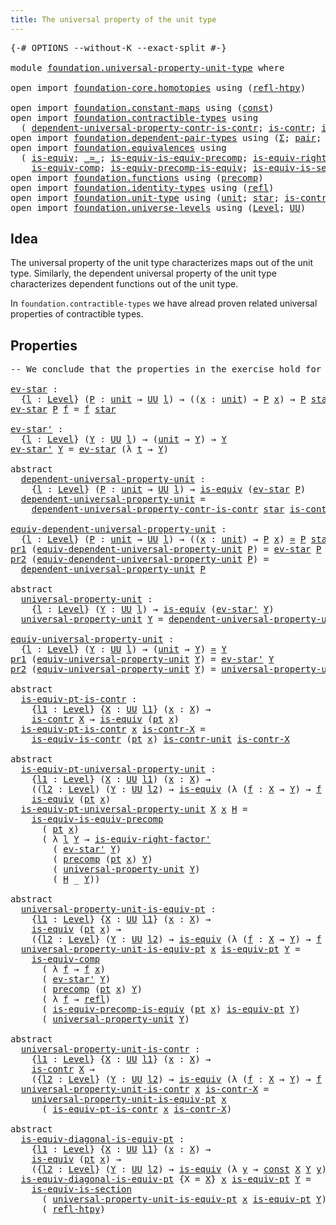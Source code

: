 ```yaml
---
title: The universal property of the unit type
---
```


<pre class="Agda"><a id="65" class="Symbol">{-#</a> <a id="69" class="Keyword">OPTIONS</a> <a id="77" class="Pragma">--without-K</a> <a id="89" class="Pragma">--exact-split</a> <a id="103" class="Symbol">#-}</a>

<a id="108" class="Keyword">module</a> <a id="115" href="foundation.universal-property-unit-type.html" class="Module">foundation.universal-property-unit-type</a> <a id="155" class="Keyword">where</a>

<a id="162" class="Keyword">open</a> <a id="167" class="Keyword">import</a> <a id="174" href="foundation-core.homotopies.html" class="Module">foundation-core.homotopies</a> <a id="201" class="Keyword">using</a> <a id="207" class="Symbol">(</a><a id="208" href="foundation-core.homotopies.html#1368" class="Function">refl-htpy</a><a id="217" class="Symbol">)</a>

<a id="220" class="Keyword">open</a> <a id="225" class="Keyword">import</a> <a id="232" href="foundation.constant-maps.html" class="Module">foundation.constant-maps</a> <a id="257" class="Keyword">using</a> <a id="263" class="Symbol">(</a><a id="264" href="foundation-core.constant-maps.html#216" class="Function">const</a><a id="269" class="Symbol">)</a>
<a id="271" class="Keyword">open</a> <a id="276" class="Keyword">import</a> <a id="283" href="foundation.contractible-types.html" class="Module">foundation.contractible-types</a> <a id="313" class="Keyword">using</a>
  <a id="321" class="Symbol">(</a> <a id="323" href="foundation.contractible-types.html#6129" class="Function">dependent-universal-property-contr-is-contr</a><a id="366" class="Symbol">;</a> <a id="368" href="foundation-core.contractible-types.html#1006" class="Function">is-contr</a><a id="376" class="Symbol">;</a> <a id="378" href="foundation-core.contractible-types.html#4047" class="Function">is-equiv-is-contr</a><a id="395" class="Symbol">)</a>
<a id="397" class="Keyword">open</a> <a id="402" class="Keyword">import</a> <a id="409" href="foundation.dependent-pair-types.html" class="Module">foundation.dependent-pair-types</a> <a id="441" class="Keyword">using</a> <a id="447" class="Symbol">(</a><a id="448" href="foundation-core.dependent-pair-types.html#515" class="Record">Σ</a><a id="449" class="Symbol">;</a> <a id="451" href="foundation-core.dependent-pair-types.html#588" class="InductiveConstructor">pair</a><a id="455" class="Symbol">;</a> <a id="457" href="foundation-core.dependent-pair-types.html#605" class="Field">pr1</a><a id="460" class="Symbol">;</a> <a id="462" href="foundation-core.dependent-pair-types.html#617" class="Field">pr2</a><a id="465" class="Symbol">)</a>
<a id="467" class="Keyword">open</a> <a id="472" class="Keyword">import</a> <a id="479" href="foundation.equivalences.html" class="Module">foundation.equivalences</a> <a id="503" class="Keyword">using</a>
  <a id="511" class="Symbol">(</a> <a id="513" href="foundation-core.equivalences.html#1556" class="Function">is-equiv</a><a id="521" class="Symbol">;</a> <a id="523" href="foundation-core.equivalences.html#1621" class="Function Operator">_≃_</a><a id="526" class="Symbol">;</a> <a id="528" href="foundation.equivalences.html#8663" class="Function">is-equiv-is-equiv-precomp</a><a id="553" class="Symbol">;</a> <a id="555" href="foundation-core.equivalences.html#9648" class="Function">is-equiv-right-factor&#39;</a><a id="577" class="Symbol">;</a>
    <a id="583" href="foundation-core.equivalences.html#7197" class="Function">is-equiv-comp</a><a id="596" class="Symbol">;</a> <a id="598" href="foundation.equivalences.html#6961" class="Function">is-equiv-precomp-is-equiv</a><a id="623" class="Symbol">;</a> <a id="625" href="foundation-core.equivalences.html#11915" class="Function">is-equiv-is-section</a><a id="644" class="Symbol">)</a>
<a id="646" class="Keyword">open</a> <a id="651" class="Keyword">import</a> <a id="658" href="foundation.functions.html" class="Module">foundation.functions</a> <a id="679" class="Keyword">using</a> <a id="685" class="Symbol">(</a><a id="686" href="foundation-core.functions.html#938" class="Function">precomp</a><a id="693" class="Symbol">)</a>
<a id="695" class="Keyword">open</a> <a id="700" class="Keyword">import</a> <a id="707" href="foundation.identity-types.html" class="Module">foundation.identity-types</a> <a id="733" class="Keyword">using</a> <a id="739" class="Symbol">(</a><a id="740" href="foundation-core.identity-types.html#1820" class="InductiveConstructor">refl</a><a id="744" class="Symbol">)</a>
<a id="746" class="Keyword">open</a> <a id="751" class="Keyword">import</a> <a id="758" href="foundation.unit-type.html" class="Module">foundation.unit-type</a> <a id="779" class="Keyword">using</a> <a id="785" class="Symbol">(</a><a id="786" href="foundation.unit-type.html#1084" class="Datatype">unit</a><a id="790" class="Symbol">;</a> <a id="792" href="foundation.unit-type.html#1108" class="InductiveConstructor">star</a><a id="796" class="Symbol">;</a> <a id="798" href="foundation.unit-type.html#2024" class="Function">is-contr-unit</a><a id="811" class="Symbol">;</a> <a id="813" href="foundation.unit-type.html#1598" class="Function">pt</a><a id="815" class="Symbol">)</a>
<a id="817" class="Keyword">open</a> <a id="822" class="Keyword">import</a> <a id="829" href="foundation.universe-levels.html" class="Module">foundation.universe-levels</a> <a id="856" class="Keyword">using</a> <a id="862" class="Symbol">(</a><a id="863" href="Agda.Primitive.html#597" class="Postulate">Level</a><a id="868" class="Symbol">;</a> <a id="870" href="foundation-core.universe-levels.html#235" class="Primitive">UU</a><a id="872" class="Symbol">)</a>
</pre>
## Idea

The universal property of the unit type characterizes maps out of the unit type. Similarly, the dependent universal property of the unit type characterizes dependent functions out of the unit type.

In `foundation.contractible-types` we have alread proven related universal properties of contractible types.

## Properties

<pre class="Agda"><a id="1220" class="Comment">-- We conclude that the properties in the exercise hold for the unit type</a>

<a id="ev-star"></a><a id="1295" href="foundation.universal-property-unit-type.html#1295" class="Function">ev-star</a> <a id="1303" class="Symbol">:</a>
  <a id="1307" class="Symbol">{</a><a id="1308" href="foundation.universal-property-unit-type.html#1308" class="Bound">l</a> <a id="1310" class="Symbol">:</a> <a id="1312" href="Agda.Primitive.html#597" class="Postulate">Level</a><a id="1317" class="Symbol">}</a> <a id="1319" class="Symbol">(</a><a id="1320" href="foundation.universal-property-unit-type.html#1320" class="Bound">P</a> <a id="1322" class="Symbol">:</a> <a id="1324" href="foundation.unit-type.html#1084" class="Datatype">unit</a> <a id="1329" class="Symbol">→</a> <a id="1331" href="foundation-core.universe-levels.html#235" class="Primitive">UU</a> <a id="1334" href="foundation.universal-property-unit-type.html#1308" class="Bound">l</a><a id="1335" class="Symbol">)</a> <a id="1337" class="Symbol">→</a> <a id="1339" class="Symbol">((</a><a id="1341" href="foundation.universal-property-unit-type.html#1341" class="Bound">x</a> <a id="1343" class="Symbol">:</a> <a id="1345" href="foundation.unit-type.html#1084" class="Datatype">unit</a><a id="1349" class="Symbol">)</a> <a id="1351" class="Symbol">→</a> <a id="1353" href="foundation.universal-property-unit-type.html#1320" class="Bound">P</a> <a id="1355" href="foundation.universal-property-unit-type.html#1341" class="Bound">x</a><a id="1356" class="Symbol">)</a> <a id="1358" class="Symbol">→</a> <a id="1360" href="foundation.universal-property-unit-type.html#1320" class="Bound">P</a> <a id="1362" href="foundation.unit-type.html#1108" class="InductiveConstructor">star</a>
<a id="1367" href="foundation.universal-property-unit-type.html#1295" class="Function">ev-star</a> <a id="1375" href="foundation.universal-property-unit-type.html#1375" class="Bound">P</a> <a id="1377" href="foundation.universal-property-unit-type.html#1377" class="Bound">f</a> <a id="1379" class="Symbol">=</a> <a id="1381" href="foundation.universal-property-unit-type.html#1377" class="Bound">f</a> <a id="1383" href="foundation.unit-type.html#1108" class="InductiveConstructor">star</a>

<a id="ev-star&#39;"></a><a id="1389" href="foundation.universal-property-unit-type.html#1389" class="Function">ev-star&#39;</a> <a id="1398" class="Symbol">:</a>
  <a id="1402" class="Symbol">{</a><a id="1403" href="foundation.universal-property-unit-type.html#1403" class="Bound">l</a> <a id="1405" class="Symbol">:</a> <a id="1407" href="Agda.Primitive.html#597" class="Postulate">Level</a><a id="1412" class="Symbol">}</a> <a id="1414" class="Symbol">(</a><a id="1415" href="foundation.universal-property-unit-type.html#1415" class="Bound">Y</a> <a id="1417" class="Symbol">:</a> <a id="1419" href="foundation-core.universe-levels.html#235" class="Primitive">UU</a> <a id="1422" href="foundation.universal-property-unit-type.html#1403" class="Bound">l</a><a id="1423" class="Symbol">)</a> <a id="1425" class="Symbol">→</a> <a id="1427" class="Symbol">(</a><a id="1428" href="foundation.unit-type.html#1084" class="Datatype">unit</a> <a id="1433" class="Symbol">→</a> <a id="1435" href="foundation.universal-property-unit-type.html#1415" class="Bound">Y</a><a id="1436" class="Symbol">)</a> <a id="1438" class="Symbol">→</a> <a id="1440" href="foundation.universal-property-unit-type.html#1415" class="Bound">Y</a>
<a id="1442" href="foundation.universal-property-unit-type.html#1389" class="Function">ev-star&#39;</a> <a id="1451" href="foundation.universal-property-unit-type.html#1451" class="Bound">Y</a> <a id="1453" class="Symbol">=</a> <a id="1455" href="foundation.universal-property-unit-type.html#1295" class="Function">ev-star</a> <a id="1463" class="Symbol">(λ</a> <a id="1466" href="foundation.universal-property-unit-type.html#1466" class="Bound">t</a> <a id="1468" class="Symbol">→</a> <a id="1470" href="foundation.universal-property-unit-type.html#1451" class="Bound">Y</a><a id="1471" class="Symbol">)</a>

<a id="1474" class="Keyword">abstract</a>
  <a id="dependent-universal-property-unit"></a><a id="1485" href="foundation.universal-property-unit-type.html#1485" class="Function">dependent-universal-property-unit</a> <a id="1519" class="Symbol">:</a>
    <a id="1525" class="Symbol">{</a><a id="1526" href="foundation.universal-property-unit-type.html#1526" class="Bound">l</a> <a id="1528" class="Symbol">:</a> <a id="1530" href="Agda.Primitive.html#597" class="Postulate">Level</a><a id="1535" class="Symbol">}</a> <a id="1537" class="Symbol">(</a><a id="1538" href="foundation.universal-property-unit-type.html#1538" class="Bound">P</a> <a id="1540" class="Symbol">:</a> <a id="1542" href="foundation.unit-type.html#1084" class="Datatype">unit</a> <a id="1547" class="Symbol">→</a> <a id="1549" href="foundation-core.universe-levels.html#235" class="Primitive">UU</a> <a id="1552" href="foundation.universal-property-unit-type.html#1526" class="Bound">l</a><a id="1553" class="Symbol">)</a> <a id="1555" class="Symbol">→</a> <a id="1557" href="foundation-core.equivalences.html#1556" class="Function">is-equiv</a> <a id="1566" class="Symbol">(</a><a id="1567" href="foundation.universal-property-unit-type.html#1295" class="Function">ev-star</a> <a id="1575" href="foundation.universal-property-unit-type.html#1538" class="Bound">P</a><a id="1576" class="Symbol">)</a>
  <a id="1580" href="foundation.universal-property-unit-type.html#1485" class="Function">dependent-universal-property-unit</a> <a id="1614" class="Symbol">=</a>
    <a id="1620" href="foundation.contractible-types.html#6129" class="Function">dependent-universal-property-contr-is-contr</a> <a id="1664" href="foundation.unit-type.html#1108" class="InductiveConstructor">star</a> <a id="1669" href="foundation.unit-type.html#2024" class="Function">is-contr-unit</a>

<a id="equiv-dependent-universal-property-unit"></a><a id="1684" href="foundation.universal-property-unit-type.html#1684" class="Function">equiv-dependent-universal-property-unit</a> <a id="1724" class="Symbol">:</a>
  <a id="1728" class="Symbol">{</a><a id="1729" href="foundation.universal-property-unit-type.html#1729" class="Bound">l</a> <a id="1731" class="Symbol">:</a> <a id="1733" href="Agda.Primitive.html#597" class="Postulate">Level</a><a id="1738" class="Symbol">}</a> <a id="1740" class="Symbol">(</a><a id="1741" href="foundation.universal-property-unit-type.html#1741" class="Bound">P</a> <a id="1743" class="Symbol">:</a> <a id="1745" href="foundation.unit-type.html#1084" class="Datatype">unit</a> <a id="1750" class="Symbol">→</a> <a id="1752" href="foundation-core.universe-levels.html#235" class="Primitive">UU</a> <a id="1755" href="foundation.universal-property-unit-type.html#1729" class="Bound">l</a><a id="1756" class="Symbol">)</a> <a id="1758" class="Symbol">→</a> <a id="1760" class="Symbol">((</a><a id="1762" href="foundation.universal-property-unit-type.html#1762" class="Bound">x</a> <a id="1764" class="Symbol">:</a> <a id="1766" href="foundation.unit-type.html#1084" class="Datatype">unit</a><a id="1770" class="Symbol">)</a> <a id="1772" class="Symbol">→</a> <a id="1774" href="foundation.universal-property-unit-type.html#1741" class="Bound">P</a> <a id="1776" href="foundation.universal-property-unit-type.html#1762" class="Bound">x</a><a id="1777" class="Symbol">)</a> <a id="1779" href="foundation-core.equivalences.html#1621" class="Function Operator">≃</a> <a id="1781" href="foundation.universal-property-unit-type.html#1741" class="Bound">P</a> <a id="1783" href="foundation.unit-type.html#1108" class="InductiveConstructor">star</a>
<a id="1788" href="foundation-core.dependent-pair-types.html#605" class="Field">pr1</a> <a id="1792" class="Symbol">(</a><a id="1793" href="foundation.universal-property-unit-type.html#1684" class="Function">equiv-dependent-universal-property-unit</a> <a id="1833" href="foundation.universal-property-unit-type.html#1833" class="Bound">P</a><a id="1834" class="Symbol">)</a> <a id="1836" class="Symbol">=</a> <a id="1838" href="foundation.universal-property-unit-type.html#1295" class="Function">ev-star</a> <a id="1846" href="foundation.universal-property-unit-type.html#1833" class="Bound">P</a>
<a id="1848" href="foundation-core.dependent-pair-types.html#617" class="Field">pr2</a> <a id="1852" class="Symbol">(</a><a id="1853" href="foundation.universal-property-unit-type.html#1684" class="Function">equiv-dependent-universal-property-unit</a> <a id="1893" href="foundation.universal-property-unit-type.html#1893" class="Bound">P</a><a id="1894" class="Symbol">)</a> <a id="1896" class="Symbol">=</a>
  <a id="1900" href="foundation.universal-property-unit-type.html#1485" class="Function">dependent-universal-property-unit</a> <a id="1934" href="foundation.universal-property-unit-type.html#1893" class="Bound">P</a>

<a id="1937" class="Keyword">abstract</a>
  <a id="universal-property-unit"></a><a id="1948" href="foundation.universal-property-unit-type.html#1948" class="Function">universal-property-unit</a> <a id="1972" class="Symbol">:</a>
    <a id="1978" class="Symbol">{</a><a id="1979" href="foundation.universal-property-unit-type.html#1979" class="Bound">l</a> <a id="1981" class="Symbol">:</a> <a id="1983" href="Agda.Primitive.html#597" class="Postulate">Level</a><a id="1988" class="Symbol">}</a> <a id="1990" class="Symbol">(</a><a id="1991" href="foundation.universal-property-unit-type.html#1991" class="Bound">Y</a> <a id="1993" class="Symbol">:</a> <a id="1995" href="foundation-core.universe-levels.html#235" class="Primitive">UU</a> <a id="1998" href="foundation.universal-property-unit-type.html#1979" class="Bound">l</a><a id="1999" class="Symbol">)</a> <a id="2001" class="Symbol">→</a> <a id="2003" href="foundation-core.equivalences.html#1556" class="Function">is-equiv</a> <a id="2012" class="Symbol">(</a><a id="2013" href="foundation.universal-property-unit-type.html#1389" class="Function">ev-star&#39;</a> <a id="2022" href="foundation.universal-property-unit-type.html#1991" class="Bound">Y</a><a id="2023" class="Symbol">)</a>
  <a id="2027" href="foundation.universal-property-unit-type.html#1948" class="Function">universal-property-unit</a> <a id="2051" href="foundation.universal-property-unit-type.html#2051" class="Bound">Y</a> <a id="2053" class="Symbol">=</a> <a id="2055" href="foundation.universal-property-unit-type.html#1485" class="Function">dependent-universal-property-unit</a> <a id="2089" class="Symbol">(λ</a> <a id="2092" href="foundation.universal-property-unit-type.html#2092" class="Bound">t</a> <a id="2094" class="Symbol">→</a> <a id="2096" href="foundation.universal-property-unit-type.html#2051" class="Bound">Y</a><a id="2097" class="Symbol">)</a>

<a id="equiv-universal-property-unit"></a><a id="2100" href="foundation.universal-property-unit-type.html#2100" class="Function">equiv-universal-property-unit</a> <a id="2130" class="Symbol">:</a>
  <a id="2134" class="Symbol">{</a><a id="2135" href="foundation.universal-property-unit-type.html#2135" class="Bound">l</a> <a id="2137" class="Symbol">:</a> <a id="2139" href="Agda.Primitive.html#597" class="Postulate">Level</a><a id="2144" class="Symbol">}</a> <a id="2146" class="Symbol">(</a><a id="2147" href="foundation.universal-property-unit-type.html#2147" class="Bound">Y</a> <a id="2149" class="Symbol">:</a> <a id="2151" href="foundation-core.universe-levels.html#235" class="Primitive">UU</a> <a id="2154" href="foundation.universal-property-unit-type.html#2135" class="Bound">l</a><a id="2155" class="Symbol">)</a> <a id="2157" class="Symbol">→</a> <a id="2159" class="Symbol">(</a><a id="2160" href="foundation.unit-type.html#1084" class="Datatype">unit</a> <a id="2165" class="Symbol">→</a> <a id="2167" href="foundation.universal-property-unit-type.html#2147" class="Bound">Y</a><a id="2168" class="Symbol">)</a> <a id="2170" href="foundation-core.equivalences.html#1621" class="Function Operator">≃</a> <a id="2172" href="foundation.universal-property-unit-type.html#2147" class="Bound">Y</a>
<a id="2174" href="foundation-core.dependent-pair-types.html#605" class="Field">pr1</a> <a id="2178" class="Symbol">(</a><a id="2179" href="foundation.universal-property-unit-type.html#2100" class="Function">equiv-universal-property-unit</a> <a id="2209" href="foundation.universal-property-unit-type.html#2209" class="Bound">Y</a><a id="2210" class="Symbol">)</a> <a id="2212" class="Symbol">=</a> <a id="2214" href="foundation.universal-property-unit-type.html#1389" class="Function">ev-star&#39;</a> <a id="2223" href="foundation.universal-property-unit-type.html#2209" class="Bound">Y</a>
<a id="2225" href="foundation-core.dependent-pair-types.html#617" class="Field">pr2</a> <a id="2229" class="Symbol">(</a><a id="2230" href="foundation.universal-property-unit-type.html#2100" class="Function">equiv-universal-property-unit</a> <a id="2260" href="foundation.universal-property-unit-type.html#2260" class="Bound">Y</a><a id="2261" class="Symbol">)</a> <a id="2263" class="Symbol">=</a> <a id="2265" href="foundation.universal-property-unit-type.html#1948" class="Function">universal-property-unit</a> <a id="2289" href="foundation.universal-property-unit-type.html#2260" class="Bound">Y</a>

<a id="2292" class="Keyword">abstract</a>
  <a id="is-equiv-pt-is-contr"></a><a id="2303" href="foundation.universal-property-unit-type.html#2303" class="Function">is-equiv-pt-is-contr</a> <a id="2324" class="Symbol">:</a>
    <a id="2330" class="Symbol">{</a><a id="2331" href="foundation.universal-property-unit-type.html#2331" class="Bound">l1</a> <a id="2334" class="Symbol">:</a> <a id="2336" href="Agda.Primitive.html#597" class="Postulate">Level</a><a id="2341" class="Symbol">}</a> <a id="2343" class="Symbol">{</a><a id="2344" href="foundation.universal-property-unit-type.html#2344" class="Bound">X</a> <a id="2346" class="Symbol">:</a> <a id="2348" href="foundation-core.universe-levels.html#235" class="Primitive">UU</a> <a id="2351" href="foundation.universal-property-unit-type.html#2331" class="Bound">l1</a><a id="2353" class="Symbol">}</a> <a id="2355" class="Symbol">(</a><a id="2356" href="foundation.universal-property-unit-type.html#2356" class="Bound">x</a> <a id="2358" class="Symbol">:</a> <a id="2360" href="foundation.universal-property-unit-type.html#2344" class="Bound">X</a><a id="2361" class="Symbol">)</a> <a id="2363" class="Symbol">→</a>
    <a id="2369" href="foundation-core.contractible-types.html#1006" class="Function">is-contr</a> <a id="2378" href="foundation.universal-property-unit-type.html#2344" class="Bound">X</a> <a id="2380" class="Symbol">→</a> <a id="2382" href="foundation-core.equivalences.html#1556" class="Function">is-equiv</a> <a id="2391" class="Symbol">(</a><a id="2392" href="foundation.unit-type.html#1598" class="Function">pt</a> <a id="2395" href="foundation.universal-property-unit-type.html#2356" class="Bound">x</a><a id="2396" class="Symbol">)</a>
  <a id="2400" href="foundation.universal-property-unit-type.html#2303" class="Function">is-equiv-pt-is-contr</a> <a id="2421" href="foundation.universal-property-unit-type.html#2421" class="Bound">x</a> <a id="2423" href="foundation.universal-property-unit-type.html#2423" class="Bound">is-contr-X</a> <a id="2434" class="Symbol">=</a>
    <a id="2440" href="foundation-core.contractible-types.html#4047" class="Function">is-equiv-is-contr</a> <a id="2458" class="Symbol">(</a><a id="2459" href="foundation.unit-type.html#1598" class="Function">pt</a> <a id="2462" href="foundation.universal-property-unit-type.html#2421" class="Bound">x</a><a id="2463" class="Symbol">)</a> <a id="2465" href="foundation.unit-type.html#2024" class="Function">is-contr-unit</a> <a id="2479" href="foundation.universal-property-unit-type.html#2423" class="Bound">is-contr-X</a>

<a id="2491" class="Keyword">abstract</a>
  <a id="is-equiv-pt-universal-property-unit"></a><a id="2502" href="foundation.universal-property-unit-type.html#2502" class="Function">is-equiv-pt-universal-property-unit</a> <a id="2538" class="Symbol">:</a>
    <a id="2544" class="Symbol">{</a><a id="2545" href="foundation.universal-property-unit-type.html#2545" class="Bound">l1</a> <a id="2548" class="Symbol">:</a> <a id="2550" href="Agda.Primitive.html#597" class="Postulate">Level</a><a id="2555" class="Symbol">}</a> <a id="2557" class="Symbol">(</a><a id="2558" href="foundation.universal-property-unit-type.html#2558" class="Bound">X</a> <a id="2560" class="Symbol">:</a> <a id="2562" href="foundation-core.universe-levels.html#235" class="Primitive">UU</a> <a id="2565" href="foundation.universal-property-unit-type.html#2545" class="Bound">l1</a><a id="2567" class="Symbol">)</a> <a id="2569" class="Symbol">(</a><a id="2570" href="foundation.universal-property-unit-type.html#2570" class="Bound">x</a> <a id="2572" class="Symbol">:</a> <a id="2574" href="foundation.universal-property-unit-type.html#2558" class="Bound">X</a><a id="2575" class="Symbol">)</a> <a id="2577" class="Symbol">→</a>
    <a id="2583" class="Symbol">((</a><a id="2585" href="foundation.universal-property-unit-type.html#2585" class="Bound">l2</a> <a id="2588" class="Symbol">:</a> <a id="2590" href="Agda.Primitive.html#597" class="Postulate">Level</a><a id="2595" class="Symbol">)</a> <a id="2597" class="Symbol">(</a><a id="2598" href="foundation.universal-property-unit-type.html#2598" class="Bound">Y</a> <a id="2600" class="Symbol">:</a> <a id="2602" href="foundation-core.universe-levels.html#235" class="Primitive">UU</a> <a id="2605" href="foundation.universal-property-unit-type.html#2585" class="Bound">l2</a><a id="2607" class="Symbol">)</a> <a id="2609" class="Symbol">→</a> <a id="2611" href="foundation-core.equivalences.html#1556" class="Function">is-equiv</a> <a id="2620" class="Symbol">(λ</a> <a id="2623" class="Symbol">(</a><a id="2624" href="foundation.universal-property-unit-type.html#2624" class="Bound">f</a> <a id="2626" class="Symbol">:</a> <a id="2628" href="foundation.universal-property-unit-type.html#2558" class="Bound">X</a> <a id="2630" class="Symbol">→</a> <a id="2632" href="foundation.universal-property-unit-type.html#2598" class="Bound">Y</a><a id="2633" class="Symbol">)</a> <a id="2635" class="Symbol">→</a> <a id="2637" href="foundation.universal-property-unit-type.html#2624" class="Bound">f</a> <a id="2639" href="foundation.universal-property-unit-type.html#2570" class="Bound">x</a><a id="2640" class="Symbol">))</a> <a id="2643" class="Symbol">→</a>
    <a id="2649" href="foundation-core.equivalences.html#1556" class="Function">is-equiv</a> <a id="2658" class="Symbol">(</a><a id="2659" href="foundation.unit-type.html#1598" class="Function">pt</a> <a id="2662" href="foundation.universal-property-unit-type.html#2570" class="Bound">x</a><a id="2663" class="Symbol">)</a>
  <a id="2667" href="foundation.universal-property-unit-type.html#2502" class="Function">is-equiv-pt-universal-property-unit</a> <a id="2703" href="foundation.universal-property-unit-type.html#2703" class="Bound">X</a> <a id="2705" href="foundation.universal-property-unit-type.html#2705" class="Bound">x</a> <a id="2707" href="foundation.universal-property-unit-type.html#2707" class="Bound">H</a> <a id="2709" class="Symbol">=</a>
    <a id="2715" href="foundation.equivalences.html#8663" class="Function">is-equiv-is-equiv-precomp</a>
      <a id="2747" class="Symbol">(</a> <a id="2749" href="foundation.unit-type.html#1598" class="Function">pt</a> <a id="2752" href="foundation.universal-property-unit-type.html#2705" class="Bound">x</a><a id="2753" class="Symbol">)</a>
      <a id="2761" class="Symbol">(</a> <a id="2763" class="Symbol">λ</a> <a id="2765" href="foundation.universal-property-unit-type.html#2765" class="Bound">l</a> <a id="2767" href="foundation.universal-property-unit-type.html#2767" class="Bound">Y</a> <a id="2769" class="Symbol">→</a> <a id="2771" href="foundation-core.equivalences.html#9648" class="Function">is-equiv-right-factor&#39;</a>
        <a id="2802" class="Symbol">(</a> <a id="2804" href="foundation.universal-property-unit-type.html#1389" class="Function">ev-star&#39;</a> <a id="2813" href="foundation.universal-property-unit-type.html#2767" class="Bound">Y</a><a id="2814" class="Symbol">)</a>
        <a id="2824" class="Symbol">(</a> <a id="2826" href="foundation-core.functions.html#938" class="Function">precomp</a> <a id="2834" class="Symbol">(</a><a id="2835" href="foundation.unit-type.html#1598" class="Function">pt</a> <a id="2838" href="foundation.universal-property-unit-type.html#2705" class="Bound">x</a><a id="2839" class="Symbol">)</a> <a id="2841" href="foundation.universal-property-unit-type.html#2767" class="Bound">Y</a><a id="2842" class="Symbol">)</a>
        <a id="2852" class="Symbol">(</a> <a id="2854" href="foundation.universal-property-unit-type.html#1948" class="Function">universal-property-unit</a> <a id="2878" href="foundation.universal-property-unit-type.html#2767" class="Bound">Y</a><a id="2879" class="Symbol">)</a>
        <a id="2889" class="Symbol">(</a> <a id="2891" href="foundation.universal-property-unit-type.html#2707" class="Bound">H</a> <a id="2893" class="Symbol">_</a> <a id="2895" href="foundation.universal-property-unit-type.html#2767" class="Bound">Y</a><a id="2896" class="Symbol">))</a>

<a id="2900" class="Keyword">abstract</a>
  <a id="universal-property-unit-is-equiv-pt"></a><a id="2911" href="foundation.universal-property-unit-type.html#2911" class="Function">universal-property-unit-is-equiv-pt</a> <a id="2947" class="Symbol">:</a>
    <a id="2953" class="Symbol">{</a><a id="2954" href="foundation.universal-property-unit-type.html#2954" class="Bound">l1</a> <a id="2957" class="Symbol">:</a> <a id="2959" href="Agda.Primitive.html#597" class="Postulate">Level</a><a id="2964" class="Symbol">}</a> <a id="2966" class="Symbol">{</a><a id="2967" href="foundation.universal-property-unit-type.html#2967" class="Bound">X</a> <a id="2969" class="Symbol">:</a> <a id="2971" href="foundation-core.universe-levels.html#235" class="Primitive">UU</a> <a id="2974" href="foundation.universal-property-unit-type.html#2954" class="Bound">l1</a><a id="2976" class="Symbol">}</a> <a id="2978" class="Symbol">(</a><a id="2979" href="foundation.universal-property-unit-type.html#2979" class="Bound">x</a> <a id="2981" class="Symbol">:</a> <a id="2983" href="foundation.universal-property-unit-type.html#2967" class="Bound">X</a><a id="2984" class="Symbol">)</a> <a id="2986" class="Symbol">→</a>
    <a id="2992" href="foundation-core.equivalences.html#1556" class="Function">is-equiv</a> <a id="3001" class="Symbol">(</a><a id="3002" href="foundation.unit-type.html#1598" class="Function">pt</a> <a id="3005" href="foundation.universal-property-unit-type.html#2979" class="Bound">x</a><a id="3006" class="Symbol">)</a> <a id="3008" class="Symbol">→</a>
    <a id="3014" class="Symbol">({</a><a id="3016" href="foundation.universal-property-unit-type.html#3016" class="Bound">l2</a> <a id="3019" class="Symbol">:</a> <a id="3021" href="Agda.Primitive.html#597" class="Postulate">Level</a><a id="3026" class="Symbol">}</a> <a id="3028" class="Symbol">(</a><a id="3029" href="foundation.universal-property-unit-type.html#3029" class="Bound">Y</a> <a id="3031" class="Symbol">:</a> <a id="3033" href="foundation-core.universe-levels.html#235" class="Primitive">UU</a> <a id="3036" href="foundation.universal-property-unit-type.html#3016" class="Bound">l2</a><a id="3038" class="Symbol">)</a> <a id="3040" class="Symbol">→</a> <a id="3042" href="foundation-core.equivalences.html#1556" class="Function">is-equiv</a> <a id="3051" class="Symbol">(λ</a> <a id="3054" class="Symbol">(</a><a id="3055" href="foundation.universal-property-unit-type.html#3055" class="Bound">f</a> <a id="3057" class="Symbol">:</a> <a id="3059" href="foundation.universal-property-unit-type.html#2967" class="Bound">X</a> <a id="3061" class="Symbol">→</a> <a id="3063" href="foundation.universal-property-unit-type.html#3029" class="Bound">Y</a><a id="3064" class="Symbol">)</a> <a id="3066" class="Symbol">→</a> <a id="3068" href="foundation.universal-property-unit-type.html#3055" class="Bound">f</a> <a id="3070" href="foundation.universal-property-unit-type.html#2979" class="Bound">x</a><a id="3071" class="Symbol">))</a>
  <a id="3076" href="foundation.universal-property-unit-type.html#2911" class="Function">universal-property-unit-is-equiv-pt</a> <a id="3112" href="foundation.universal-property-unit-type.html#3112" class="Bound">x</a> <a id="3114" href="foundation.universal-property-unit-type.html#3114" class="Bound">is-equiv-pt</a> <a id="3126" href="foundation.universal-property-unit-type.html#3126" class="Bound">Y</a> <a id="3128" class="Symbol">=</a>
    <a id="3134" href="foundation-core.equivalences.html#7197" class="Function">is-equiv-comp</a>
      <a id="3154" class="Symbol">(</a> <a id="3156" class="Symbol">λ</a> <a id="3158" href="foundation.universal-property-unit-type.html#3158" class="Bound">f</a> <a id="3160" class="Symbol">→</a> <a id="3162" href="foundation.universal-property-unit-type.html#3158" class="Bound">f</a> <a id="3164" href="foundation.universal-property-unit-type.html#3112" class="Bound">x</a><a id="3165" class="Symbol">)</a>
      <a id="3173" class="Symbol">(</a> <a id="3175" href="foundation.universal-property-unit-type.html#1389" class="Function">ev-star&#39;</a> <a id="3184" href="foundation.universal-property-unit-type.html#3126" class="Bound">Y</a><a id="3185" class="Symbol">)</a>
      <a id="3193" class="Symbol">(</a> <a id="3195" href="foundation-core.functions.html#938" class="Function">precomp</a> <a id="3203" class="Symbol">(</a><a id="3204" href="foundation.unit-type.html#1598" class="Function">pt</a> <a id="3207" href="foundation.universal-property-unit-type.html#3112" class="Bound">x</a><a id="3208" class="Symbol">)</a> <a id="3210" href="foundation.universal-property-unit-type.html#3126" class="Bound">Y</a><a id="3211" class="Symbol">)</a>
      <a id="3219" class="Symbol">(</a> <a id="3221" class="Symbol">λ</a> <a id="3223" href="foundation.universal-property-unit-type.html#3223" class="Bound">f</a> <a id="3225" class="Symbol">→</a> <a id="3227" href="foundation-core.identity-types.html#1820" class="InductiveConstructor">refl</a><a id="3231" class="Symbol">)</a>
      <a id="3239" class="Symbol">(</a> <a id="3241" href="foundation.equivalences.html#6961" class="Function">is-equiv-precomp-is-equiv</a> <a id="3267" class="Symbol">(</a><a id="3268" href="foundation.unit-type.html#1598" class="Function">pt</a> <a id="3271" href="foundation.universal-property-unit-type.html#3112" class="Bound">x</a><a id="3272" class="Symbol">)</a> <a id="3274" href="foundation.universal-property-unit-type.html#3114" class="Bound">is-equiv-pt</a> <a id="3286" href="foundation.universal-property-unit-type.html#3126" class="Bound">Y</a><a id="3287" class="Symbol">)</a>
      <a id="3295" class="Symbol">(</a> <a id="3297" href="foundation.universal-property-unit-type.html#1948" class="Function">universal-property-unit</a> <a id="3321" href="foundation.universal-property-unit-type.html#3126" class="Bound">Y</a><a id="3322" class="Symbol">)</a>

<a id="3325" class="Keyword">abstract</a>
  <a id="universal-property-unit-is-contr"></a><a id="3336" href="foundation.universal-property-unit-type.html#3336" class="Function">universal-property-unit-is-contr</a> <a id="3369" class="Symbol">:</a>
    <a id="3375" class="Symbol">{</a><a id="3376" href="foundation.universal-property-unit-type.html#3376" class="Bound">l1</a> <a id="3379" class="Symbol">:</a> <a id="3381" href="Agda.Primitive.html#597" class="Postulate">Level</a><a id="3386" class="Symbol">}</a> <a id="3388" class="Symbol">{</a><a id="3389" href="foundation.universal-property-unit-type.html#3389" class="Bound">X</a> <a id="3391" class="Symbol">:</a> <a id="3393" href="foundation-core.universe-levels.html#235" class="Primitive">UU</a> <a id="3396" href="foundation.universal-property-unit-type.html#3376" class="Bound">l1</a><a id="3398" class="Symbol">}</a> <a id="3400" class="Symbol">(</a><a id="3401" href="foundation.universal-property-unit-type.html#3401" class="Bound">x</a> <a id="3403" class="Symbol">:</a> <a id="3405" href="foundation.universal-property-unit-type.html#3389" class="Bound">X</a><a id="3406" class="Symbol">)</a> <a id="3408" class="Symbol">→</a>
    <a id="3414" href="foundation-core.contractible-types.html#1006" class="Function">is-contr</a> <a id="3423" href="foundation.universal-property-unit-type.html#3389" class="Bound">X</a> <a id="3425" class="Symbol">→</a>
    <a id="3431" class="Symbol">({</a><a id="3433" href="foundation.universal-property-unit-type.html#3433" class="Bound">l2</a> <a id="3436" class="Symbol">:</a> <a id="3438" href="Agda.Primitive.html#597" class="Postulate">Level</a><a id="3443" class="Symbol">}</a> <a id="3445" class="Symbol">(</a><a id="3446" href="foundation.universal-property-unit-type.html#3446" class="Bound">Y</a> <a id="3448" class="Symbol">:</a> <a id="3450" href="foundation-core.universe-levels.html#235" class="Primitive">UU</a> <a id="3453" href="foundation.universal-property-unit-type.html#3433" class="Bound">l2</a><a id="3455" class="Symbol">)</a> <a id="3457" class="Symbol">→</a> <a id="3459" href="foundation-core.equivalences.html#1556" class="Function">is-equiv</a> <a id="3468" class="Symbol">(λ</a> <a id="3471" class="Symbol">(</a><a id="3472" href="foundation.universal-property-unit-type.html#3472" class="Bound">f</a> <a id="3474" class="Symbol">:</a> <a id="3476" href="foundation.universal-property-unit-type.html#3389" class="Bound">X</a> <a id="3478" class="Symbol">→</a> <a id="3480" href="foundation.universal-property-unit-type.html#3446" class="Bound">Y</a><a id="3481" class="Symbol">)</a> <a id="3483" class="Symbol">→</a> <a id="3485" href="foundation.universal-property-unit-type.html#3472" class="Bound">f</a> <a id="3487" href="foundation.universal-property-unit-type.html#3401" class="Bound">x</a><a id="3488" class="Symbol">))</a>
  <a id="3493" href="foundation.universal-property-unit-type.html#3336" class="Function">universal-property-unit-is-contr</a> <a id="3526" href="foundation.universal-property-unit-type.html#3526" class="Bound">x</a> <a id="3528" href="foundation.universal-property-unit-type.html#3528" class="Bound">is-contr-X</a> <a id="3539" class="Symbol">=</a>
    <a id="3545" href="foundation.universal-property-unit-type.html#2911" class="Function">universal-property-unit-is-equiv-pt</a> <a id="3581" href="foundation.universal-property-unit-type.html#3526" class="Bound">x</a>
      <a id="3589" class="Symbol">(</a> <a id="3591" href="foundation.universal-property-unit-type.html#2303" class="Function">is-equiv-pt-is-contr</a> <a id="3612" href="foundation.universal-property-unit-type.html#3526" class="Bound">x</a> <a id="3614" href="foundation.universal-property-unit-type.html#3528" class="Bound">is-contr-X</a><a id="3624" class="Symbol">)</a>

<a id="3627" class="Keyword">abstract</a>
  <a id="is-equiv-diagonal-is-equiv-pt"></a><a id="3638" href="foundation.universal-property-unit-type.html#3638" class="Function">is-equiv-diagonal-is-equiv-pt</a> <a id="3668" class="Symbol">:</a>
    <a id="3674" class="Symbol">{</a><a id="3675" href="foundation.universal-property-unit-type.html#3675" class="Bound">l1</a> <a id="3678" class="Symbol">:</a> <a id="3680" href="Agda.Primitive.html#597" class="Postulate">Level</a><a id="3685" class="Symbol">}</a> <a id="3687" class="Symbol">{</a><a id="3688" href="foundation.universal-property-unit-type.html#3688" class="Bound">X</a> <a id="3690" class="Symbol">:</a> <a id="3692" href="foundation-core.universe-levels.html#235" class="Primitive">UU</a> <a id="3695" href="foundation.universal-property-unit-type.html#3675" class="Bound">l1</a><a id="3697" class="Symbol">}</a> <a id="3699" class="Symbol">(</a><a id="3700" href="foundation.universal-property-unit-type.html#3700" class="Bound">x</a> <a id="3702" class="Symbol">:</a> <a id="3704" href="foundation.universal-property-unit-type.html#3688" class="Bound">X</a><a id="3705" class="Symbol">)</a> <a id="3707" class="Symbol">→</a>
    <a id="3713" href="foundation-core.equivalences.html#1556" class="Function">is-equiv</a> <a id="3722" class="Symbol">(</a><a id="3723" href="foundation.unit-type.html#1598" class="Function">pt</a> <a id="3726" href="foundation.universal-property-unit-type.html#3700" class="Bound">x</a><a id="3727" class="Symbol">)</a> <a id="3729" class="Symbol">→</a>
    <a id="3735" class="Symbol">({</a><a id="3737" href="foundation.universal-property-unit-type.html#3737" class="Bound">l2</a> <a id="3740" class="Symbol">:</a> <a id="3742" href="Agda.Primitive.html#597" class="Postulate">Level</a><a id="3747" class="Symbol">}</a> <a id="3749" class="Symbol">(</a><a id="3750" href="foundation.universal-property-unit-type.html#3750" class="Bound">Y</a> <a id="3752" class="Symbol">:</a> <a id="3754" href="foundation-core.universe-levels.html#235" class="Primitive">UU</a> <a id="3757" href="foundation.universal-property-unit-type.html#3737" class="Bound">l2</a><a id="3759" class="Symbol">)</a> <a id="3761" class="Symbol">→</a> <a id="3763" href="foundation-core.equivalences.html#1556" class="Function">is-equiv</a> <a id="3772" class="Symbol">(λ</a> <a id="3775" href="foundation.universal-property-unit-type.html#3775" class="Bound">y</a> <a id="3777" class="Symbol">→</a> <a id="3779" href="foundation-core.constant-maps.html#216" class="Function">const</a> <a id="3785" href="foundation.universal-property-unit-type.html#3688" class="Bound">X</a> <a id="3787" href="foundation.universal-property-unit-type.html#3750" class="Bound">Y</a> <a id="3789" href="foundation.universal-property-unit-type.html#3775" class="Bound">y</a><a id="3790" class="Symbol">))</a>
  <a id="3795" href="foundation.universal-property-unit-type.html#3638" class="Function">is-equiv-diagonal-is-equiv-pt</a> <a id="3825" class="Symbol">{</a><a id="3826" class="Argument">X</a> <a id="3828" class="Symbol">=</a> <a id="3830" href="foundation.universal-property-unit-type.html#3830" class="Bound">X</a><a id="3831" class="Symbol">}</a> <a id="3833" href="foundation.universal-property-unit-type.html#3833" class="Bound">x</a> <a id="3835" href="foundation.universal-property-unit-type.html#3835" class="Bound">is-equiv-pt</a> <a id="3847" href="foundation.universal-property-unit-type.html#3847" class="Bound">Y</a> <a id="3849" class="Symbol">=</a>
    <a id="3855" href="foundation-core.equivalences.html#11915" class="Function">is-equiv-is-section</a>
      <a id="3881" class="Symbol">(</a> <a id="3883" href="foundation.universal-property-unit-type.html#2911" class="Function">universal-property-unit-is-equiv-pt</a> <a id="3919" href="foundation.universal-property-unit-type.html#3833" class="Bound">x</a> <a id="3921" href="foundation.universal-property-unit-type.html#3835" class="Bound">is-equiv-pt</a> <a id="3933" href="foundation.universal-property-unit-type.html#3847" class="Bound">Y</a><a id="3934" class="Symbol">)</a>
      <a id="3942" class="Symbol">(</a> <a id="3944" href="foundation-core.homotopies.html#1368" class="Function">refl-htpy</a><a id="3953" class="Symbol">)</a>
</pre>